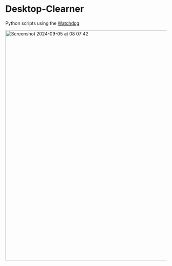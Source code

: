 # Desktop-Clearner

Python scripts using the [Watchdog](https://pythonhosted.org/watchdog/)

<img width="717" alt="Screenshot 2024-09-05 at 08 07 42" src="https://github.com/user-attachments/assets/71479138-3ea2-46d0-9dad-db2ce20b924b">
